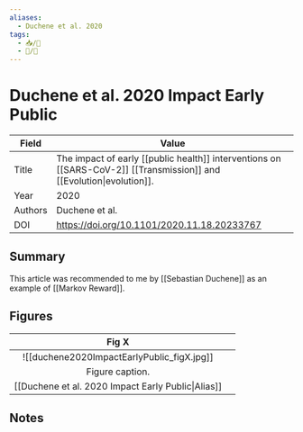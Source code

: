 ```yaml
---
aliases:
  - Duchene et al. 2020
tags: 
  - 📥/📰 
  - 📝/🌱   
---
```


# Duchene et al. 2020 Impact Early Public

| Field   | Value                                                                                                        |
| ------- | ------------------------------------------------------------------------------------------------------------ |
| Title   | The impact of early [[public health]] interventions on [[SARS-CoV-2]] [[Transmission]] and [[Evolution\|evolution]]. |
| Year    | 2020                                                                                                         |
| Authors | Duchene et al.                                                                                               |
| DOI     | <https://doi.org/10.1101/2020.11.18.20233767>                                                                |


## Summary

This article was recommended to me by [[Sebastian Duchene]] as an example of [[Markov Reward]].

## Figures

|          Fig X          |     |
|:-----------------------:| --- |
| ![[duchene2020ImpactEarlyPublic_figX.jpg]] |     |
|     Figure caption.     |     |
[[Duchene et al. 2020 Impact Early Public\|Alias]] | 	|	

## Notes